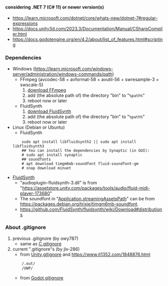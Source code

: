 #### considering .NET 7 (C# 11) or newer version(s)
- <https://learn.microsoft.com/dotnet/core/whats-new/dotnet-7#regular-expressions>
- <https://docs.unity3d.com/2023.3/Documentation/Manual/CSharpCompiler.html>
- <https://docs.godotengine.org/en/4.2/about/list_of_features.html#scripting>

### Dependencies
- Windows (<https://learn.microsoft.com/windows-server/administration/windows-commands/path>)
    + FFmpeg (avcodec-58 + avformat-58 + avutil-56 + swresample-3 + swscale-5)
        1. [download FFmpeg](https://github.com/BtbN/FFmpeg-Builds/releases/download/autobuild-2023-04-30-12-46/ffmpeg-n4.4.4-win64-lgpl-shared-4.4.zip)
        2. add (the absolute path of) the directory "bin" to "`%path%`"
        3. reboot now or later
    + FluidSynth
        1. [download FluidSynth](https://github.com/FluidSynth/fluidsynth/releases/latest)
        2. add (the absolute path of) the directory "bin" to "`%path%`"
        3. reboot now or later
- Linux (Debian or Ubuntu)
    + FluidSynth
    ```shell
        sudo apt install libfluidsynth2 || sudo apt install libfluidsynth3
        ## You can install the dependencies by Synaptic (in GUI):
        # sudo apt install synaptic
        ## soundfonts
        # apt download timgm6mb-soundfont fluid-soundfont-gm
        # snap download minuet
    ```
- [FluidSynth](https://www.fluidsynth.org)
    + "audioplugin-fluidsynth-3.dll" is from "<https://assetstore.unity.com/packages/tools/audio/fluid-midi-player-173680>"
    + The soundfont in "[Application.streamingAssetsPath](https://docs.unity3d.com/2018.2/Documentation/ScriptReference/Application-streamingAssetsPath.html)" can be from <https://packages.debian.org/trixie/timgm6mb-soundfont>.
    + <https://github.com/FluidSynth/fluidsynth/wiki/Download#distributions>

### About .gitignore
1. previous .gitignore (by owy787)
    + same as [C.gitignore](https://github.com/github/gitignore/blob/main/C.gitignore)
2. current ".gitignore"s (by jlx-286)
    + from [Unity.gitignore](https://github.com/github/gitignore/blob/main/Unity.gitignore) and <https://www.it1352.com/1848876.html>
    ``` dockerfile
        /.out/
        /UWP/
    ```
    + from [Godot.gitignore](https://github.com/github/gitignore/blob/main/Godot.gitignore)